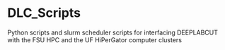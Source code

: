 # DLC_Scripts

Python scripts and slurm scheduler scripts for interfacing DEEPLABCUT with the FSU HPC and the UF HiPerGator computer clusters
